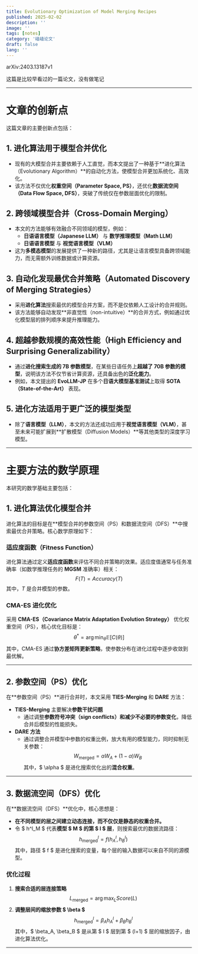 ```yaml
---
title: Evolutionary Optimization of Model Merging Recipes
published: 2025-02-02
description: ''
image: ''
tags: [notes]
category: '磕磕论文'
draft: false 
lang: ''
---
```

arXiv:2403.13187v1

这篇是比较早看过的一篇论文，没有做笔记

---
# **文章的创新点**

这篇文章的主要创新点包括：

## **1. 进化算法用于模型合并优化**
- 现有的大模型合并主要依赖于人工直觉，而本文提出了一种基于**进化算法（Evolutionary Algorithm）**的自动化方法，使模型合并更加系统化、高效化。
- 该方法不仅优化**权重空间（Parameter Space, PS）**，还优化**数据流空间（Data Flow Space, DFS）**，突破了传统仅在参数层面优化的限制。

## **2. 跨领域模型合并（Cross-Domain Merging）**
- 本文的方法能够有效融合不同领域的模型，例如：
  - **日语语言模型（Japanese LLM）** 与 **数学推理模型（Math LLM）**
  - **日语语言模型** 与 **视觉语言模型（VLM）**
- 这为**多模态模型**的发展提供了一种新的路径，尤其是让语言模型具备跨领域能力，而无需额外训练数据或计算资源。

## **3. 自动化发现最优合并策略（Automated Discovery of Merging Strategies）**
- 采用**进化算法**搜索最优的模型合并方案，而不是仅依赖人工设计的合并规则。
- 该方法能够自动发现**非直觉性（non-intuitive）**的合并方式，例如通过优化模型层的排列顺序来提升推理能力。

## **4. 超越参数规模的高效性能（High Efficiency and Surprising Generalizability）**
- 通过**进化搜索生成的 7B 参数模型**，在某些日语任务上**超越了 70B 参数的模型**，说明该方法不仅节省计算资源，还具备出色的**泛化能力**。
- 例如，本文提出的 **EvoLLM-JP** 在多个**日语大模型基准测试**上取得 **SOTA（State-of-the-Art）** 表现。

## **5. 进化方法适用于更广泛的模型类型**
- 除了**语言模型（LLM）**，本文的方法还成功应用于**视觉语言模型（VLM）**，甚至未来可能扩展到**扩散模型（Diffusion Models）**等其他类型的深度学习模型。

---

# **主要方法的数学原理**
本研究的数学基础主要包括：

## **1. 进化算法优化模型合并**
进化算法的目标是在**模型合并的参数空间（PS）和数据流空间（DFS）**中搜索最优合并策略。核心数学原理如下：

### **适应度函数（Fitness Function）**
进化算法通过定义**适应度函数**来评估不同合并策略的效果。适应度值通常与任务准确率（如数学推理任务的 **MGSM** 准确率）相关：
$$
F(T) = Accuracy(T)
$$
其中，$T$ 是合并模型的参数。

### **CMA-ES 进化优化**
采用 **CMA-ES（Covariance Matrix Adaptation Evolution Strategy）** 优化权重空间（PS），核心优化目标是：
$$
\theta^* = \arg\min_{\theta} \mathbb{E}[C(\theta)]
$$
其中，CMA-ES 通过**协方差矩阵更新策略**，使参数分布在进化过程中逐步收敛到最优解。

---

## **2. 参数空间（PS）优化**
在**参数空间（PS）**进行合并时，本文采用 **TIES-Merging** 和 **DARE** 方法：
- **TIES-Merging** 主要解决**参数干扰问题**
  - 通过调整**参数符号冲突（sign conflicts）**和减少**不必要的参数变化**，降低合并后模型的性能损失。
- **DARE 方法**
  - 通过调整合并模型中参数的权重比例，放大有用的模型能力，同时抑制无关参数：
  $$
  W_{\text{merged}} = \alpha W_A + (1 - \alpha) W_B
  $$
  其中，$ \alpha $ 是进化搜索优化出的**混合权重**。

---

## **3. 数据流空间（DFS）优化**
在**数据流空间（DFS）**优化中，核心思想是：
- **在不同模型的层之间建立动态连接，而不仅仅是静态的权重合并。**
- 令 $ h^l_M $ 代表**模型 $ M $ 的第 $ l $ 层**，则搜索最优的数据流路径：
  $$
  h^l_{\text{merged}} = f(h^l_A, h^l_B)
  $$
  其中，路径 $ f $ 是进化搜索的变量，每个层的输入数据可以来自不同的源模型。

### **优化过程**
1. **搜索合适的层连接策略**
   $$
   L_{\text{merged}} = \arg\max_{L} Score(L)
   $$
2. **调整层间的缩放参数 $ \beta $**
   $$
   h^l_{\text{merged}} = \beta_A h^l_A + \beta_B h^l_B
   $$
   其中，$ \beta_A, \beta_B $ 是从第 $ l $ 层到第 $ (l+1) $ 层的缩放因子，由进化算法优化。

---